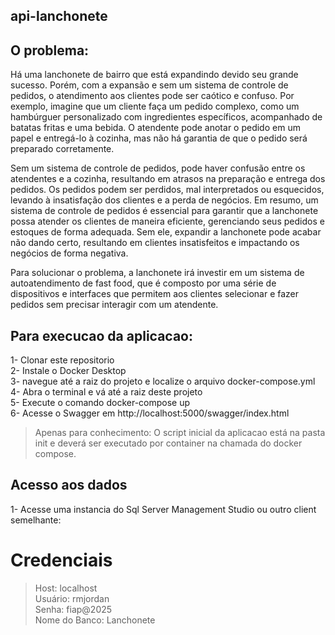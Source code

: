 ##  api-lanchonete

## O problema:

Há uma lanchonete de bairro que está expandindo devido seu grande sucesso. Porém, com a expansão e sem um sistema de controle de pedidos, o atendimento aos clientes pode ser caótico e confuso. 
Por exemplo, imagine que um cliente faça um pedido complexo, como um hambúrguer personalizado com ingredientes específicos, acompanhado de batatas fritas e uma bebida. 
O atendente pode anotar o pedido em um papel e entregá-lo à cozinha, mas não há garantia de que o pedido será preparado corretamente. 

Sem um sistema de controle de pedidos, pode haver confusão entre os atendentes e a cozinha, resultando em atrasos na preparação e entrega dos pedidos. Os pedidos podem ser perdidos, mal interpretados ou esquecidos, levando à insatisfação dos clientes e a perda de negócios. 
Em resumo, um sistema de controle de pedidos é essencial para garantir que a lanchonete possa atender os clientes de maneira eficiente, gerenciando seus pedidos e estoques de forma adequada. 
Sem ele, expandir a lanchonete pode acabar não dando certo, resultando em clientes insatisfeitos e impactando os negócios de forma negativa. 

Para solucionar o problema, a lanchonete irá investir em um sistema de autoatendimento de fast food, que é composto por uma série de dispositivos e interfaces que permitem aos clientes selecionar e fazer pedidos sem precisar interagir com um atendente.

## Para execucao da aplicacao:
1- Clonar este repositorio <br>
2- Instale o Docker Desktop<br>
3- navegue até a raiz do projeto e localize o arquivo docker-compose.yml<br>
4- Abra o terminal e vá até a raiz deste projeto<br>
5- Execute o comando docker-compose up <br>
6- Acesse o Swagger em http://localhost:5000/swagger/index.html<br>
> Apenas para conhecimento: O script inicial da aplicacao está na pasta init e deverá ser executado por container na chamada do docker compose.

## Acesso aos dados
1- Acesse uma instancia do Sql Server Management Studio ou outro client semelhante:
# Credenciais
>Host: localhost <br>
>Usuário: rmjordan <br>
>Senha: fiap@2025 <br>
>Nome do Banco: Lanchonete  <br>

